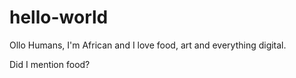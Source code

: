 # hello-world

Ollo Humans, I'm African and I love food, art and everything digital. 

Did I mention food?
